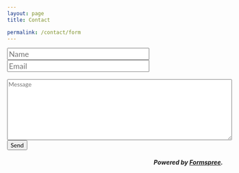 ```yaml
---
layout: page
title: Contact

permalink: /contact/form
---
```




<style>
input[type='text'] { font-size: 18px; font-family: "Lato"; }
input[type='email'] { font-size: 18px; font-family: "Lato"; }
textarea[name='message'] { font-size: 14px; font-family: "Lato"; }
input[type='submit'] { font-size: 14px; font-family: "Lato"; }
</style>

<form action="//formspree.io/jtcohen6@gmail.com"
      method="POST">
    <input type="text" placeholder="Name" name="name" size="30%"><br>
    <input type="email" placeholder="Email" name="_replyto" size="30%"><br>
    <div>&nbsp;</div>
    <textarea rows="8" cols="63" name="message" placeholder="Message"></textarea><br>
    <input type="hidden" name="_subject" value="New submission!" />
    <input type="hidden" name="_next" value="/contact/thanks" />
    <input type="text" name="_gotcha" style="display:none" />
    <input type="submit" value="Send">
</form>

<h5 align="right">Powered by <a href="http://formspree.io">Formspree</a>.</h5>
